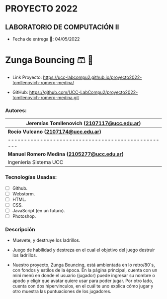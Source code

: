 # PROYECTO 2022
## LABORATORIO DE COMPUTACIÓN II

* Fecha de entrega 	:calendar:: 04/05/2022 

# Zunga Bouncing  :shorts: :red_circle:

- Link Proyecto: https://ucc-labcompu2.github.io/proyecto2022-tomllenovich-romero-medina/

- GitHub: https://github.com/UCC-LabCompu2/proyecto2022-tomllenovich-romero-medina.git


### Autores: 


| **Jeremías Tomllenovich  (2107117@ucc.edu.ar)**    |
|----------------------------------------------------|
| **Rocío Vulcano          (2107174@ucc.edu.ar)**    |
| -------------------------------------------------- |
| **Manuel Romero Medina  (2105277@ucc.edu.ar)**     | 
| Ingeniería Sistema UCC                             |   



### Tecnologías Usadas:
- [ ] Github.
- [ ] Webstorm.
- [ ] HTML.
- [ ] CSS.
- [ ] JavaScript (en un futuro).
- [ ] Photoshop. 

### Descripción
* Muevete, y destruye los ladrillos.
* Juego de habilidad y destreza en el cual el objetivo del juego destruir los ladrillos.

* Nuestro proyecto, Zunga Bouncing, está ambientada en lo retro/80´s, con fondos y estilos de la época. En la página principal, cuenta
con un mini menú en donde el usuario (jugador) puede ingresar su nombre o apodo y eligir que avatar quiere usar para poder jugar.
Por otro lado, cuenta con dos hipervinculos, en el cuál te uno explica cómo jugar y otro muestra las puntuaciones de los jugadores.

